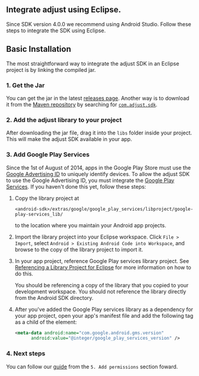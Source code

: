 ## Integrate adjust using Eclipse.

Since SDK version 4.0.0 we recommend using Android Studio. Follow these steps
to integrate the SDK using Eclipse.

## Basic Installation

The most straightforward way to integrate the adjust SDK in an Eclipse project
is by linking the compiled jar.

### 1. Get the Jar

You can get the jar in the latest [releases page][releases]. Another way is to
download it from the [Maven repository][maven] by searching for
[`com.adjust.sdk`][maven_search].

### 2. Add the adjust library to your project

After downloading the jar file, drag it into the `libs` folder inside your
project. This will make the adjust SDK available in your app.

### 3. Add Google Play Services

Since the 1st of August of 2014, apps in the Google Play Store must use the
[Google Advertising ID][google_ad_id] to uniquely identify devices. To allow
the adjust SDK to use the Google Advertising ID, you must integrate the [Google
Play Services][google_play_services]. If you haven't done this yet, follow
these steps:

1. Copy the library project at

    ```
    <android-sdk>/extras/google/google_play_services/libproject/google-play-services_lib/
    ```

    to the location where you maintain your Android app projects.

2. Import the library project into your Eclipse workspace. Click `File >
   Import`, select `Android > Existing Android Code into Workspace`, and browse
   to the copy of the library project to import it.

3. In your app project, reference Google Play services library project. See
   [Referencing a Library Project for Eclipse][eclipse_library] for more
   information on how to do this.

     You should be referencing a copy of the library that you copied to your
     development workspace. You should not reference the library directly from
     the Android SDK directory.

4. After you've added the Google Play services library as a dependency for your app project,
open your app's manifest file and add the following tag as a child of the [<application>][application] element:

    ```xml
    <meta-data android:name="com.google.android.gms.version"
          android:value="@integer/google_play_services_version" />
    ```

### 4. Next steps

You can follow our [guide][guide_permissions] from the `5. Add permissions` section foward.

[releases]:             https://github.com/adjust/adjust_android_sdk/releases
[google_ad_id]:         https://developer.android.com/google/play-services/id.html
[maven]:                http://maven.org
[maven_search]:         http://search.maven.org/#search%7Cga%7C1%7Ccom.adjust.sdk
[application]:          http://developer.android.com/guide/topics/manifest/application-element.html
[eclipse_library]:      http://developer.android.com/tools/projects/projects-eclipse.html#ReferencingLibraryProject
[guide_permissions]:    https://github.com/adjust/android_sdk#5-add-permissions
[google_play_services]: http://developer.android.com/google/play-services/setup.html
